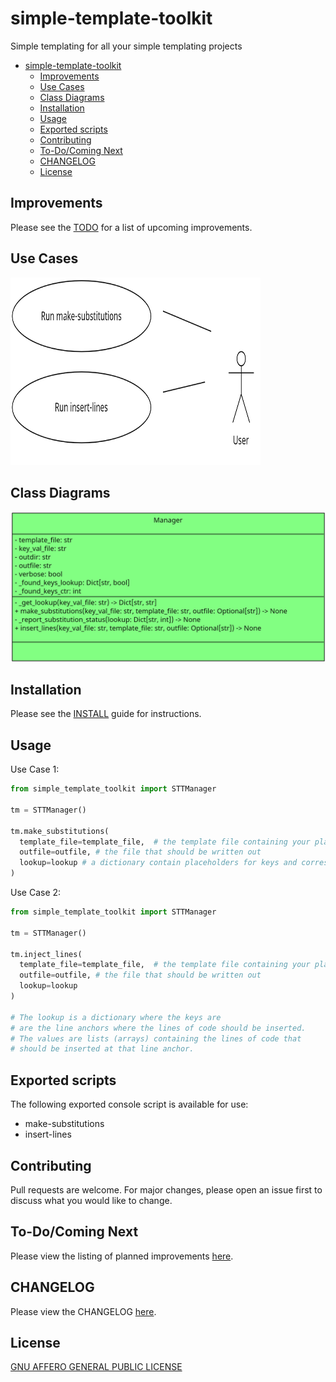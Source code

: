 # simple-template-toolkit

Simple templating for all your simple templating projects

- [simple-template-toolkit](#simple-template-toolkit)
  - [Improvements](#improvements)
  - [Use Cases](#use-cases)
  - [Class Diagrams](#class-diagrams)
  - [Installation](#installation)
  - [Usage](#usage)
  - [Exported scripts](#exported-scripts)
  - [Contributing](#contributing)
  - [To-Do/Coming Next](#to-docoming-next)
  - [CHANGELOG](#changelog)
  - [License](#license)



## Improvements

Please see the [TODO](docs/TODO.md) for a list of upcoming improvements.


## Use Cases

<img src="use_cases.png" width="400" height="300" alt="Use Cases diagram">


## Class Diagrams

![class diagrams](class_diagram.png)

## Installation

Please see the [INSTALL](docs/INSTALL.md) guide for instructions.

## Usage

Use Case 1:

```python
from simple_template_toolkit import STTManager

tm = STTManager()

tm.make_substitutions(
  template_file=template_file,  # the template file containing your placeholder values
  outfile=outfile, # the file that should be written out
  lookup=lookup # a dictionary contain placeholders for keys and corresponding values replace with
)
```

Use Case 2:

```python
from simple_template_toolkit import STTManager

tm = STTManager()

tm.inject_lines(
  template_file=template_file,  # the template file containing your placeholder values
  outfile=outfile, # the file that should be written out
  lookup=lookup 
)

# The lookup is a dictionary where the keys are
# are the line anchors where the lines of code should be inserted.
# The values are lists (arrays) containing the lines of code that
# should be inserted at that line anchor.
```

## Exported scripts

The following exported console script is available for use:

- make-substitutions
- insert-lines

## Contributing

Pull requests are welcome. For major changes, please open an issue first
to discuss what you would like to change.

## To-Do/Coming Next

Please view the listing of planned improvements [here](docs/TODO.md).

## CHANGELOG

Please view the CHANGELOG [here](docs/CHANGELOG.md).

## License

[GNU AFFERO GENERAL PUBLIC LICENSE](docs/LICENSE)
